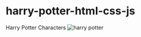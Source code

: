 # harry-potter-html-css-js
Harry Potter Characters
![harry potter](https://github.com/boburbek-web/harry-potter-html-css-js/assets/100434981/fc5af080-e8db-41b4-9072-e6a68aba9000)
